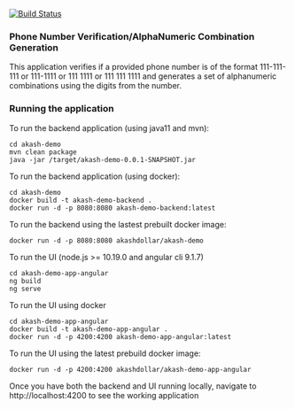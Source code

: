 [![Build Status](https://travis-ci.org/akashvbabu/akash-demo-project.svg?branch=master)](https://travis-ci.org/akashvbabu/akash-demo-project)

### Phone Number Verification/AlphaNumeric Combination Generation

This application verifies if a provided phone number is of the format
111-111-111 or 111-1111 or 111 1111 or 111 111 1111 and generates a set 
of alphanumeric combinations using the digits from the number. 

### Running the application

To run the backend application (using java11 and mvn):

```
cd akash-demo
mvn clean package
java -jar /target/akash-demo-0.0.1-SNAPSHOT.jar
```

To run the backend application (using docker):

```
cd akash-demo
docker build -t akash-demo-backend .
docker run -d -p 8080:8080 akash-demo-backend:latest
```

To run the backend using the lastest prebuilt docker image:
```
docker run -d -p 8080:8080 akashdollar/akash-demo
```

To run the UI (node.js >= 10.19.0 and angular cli 9.1.7)
```
cd akash-demo-app-angular
ng build
ng serve
```

To run the UI using docker
```
cd akash-demo-app-angular
docker build -t akash-demo-app-angular .
docker run -d -p 4200:4200 akash-demo-app-angular:latest
```

To run the UI using the latest prebuild docker image:
```
docker run -d -p 4200:4200 akashdollar/akash-demo-app-angular
```

Once you have both the backend and UI running locally, navigate to http://localhost:4200 to see the working application